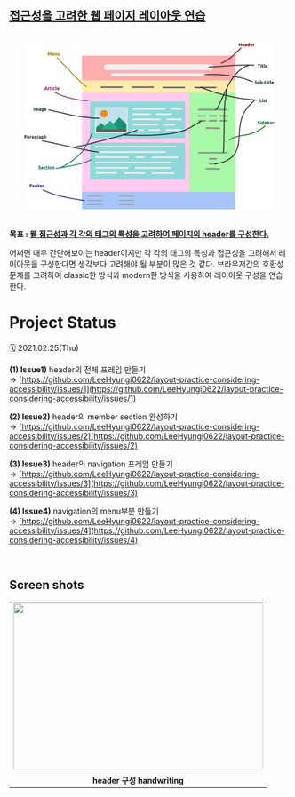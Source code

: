 ## **<ins>접근성을 고려한 웹 페이지 레이아웃 연습</ins>**

<br/>

<div align="center">
    <img src="img/210224_html_css_practice_img.png" width=450 height=300/>
</div>

<br/>

**목표 : <ins>웹 접근성과 각 각의 태그의 특성을 고려하여 페이지의 header를 구성한다.</ins>**

어쩌면 매우 간단해보이는 header이지만 각 각의 태그의 특성과 접근성을 고려해서 레이아웃을 구성한다면 생각보다 고려해야 될 부분이 많은 것 같다. 브라우저간의 호환성 문제를 고려하여 classic한 방식과 modern한 방식을 사용하여 레이아웃 구성을 연습한다.
<br/>

# **Project Status**

🗓️ 2021.02.25(Thu) <br/>

**(1) Issue1)** header의 전체 프레임 만들기 <br/>
→ [https://github.com/LeeHyungi0622/layout-practice-considering-accessibility/issues/1](https://github.com/LeeHyungi0622/layout-practice-considering-accessibility/issues/1) <br/>

**(2) Issue2)** header의 member section 완성하기 <br/>
→ [https://github.com/LeeHyungi0622/layout-practice-considering-accessibility/issues/2](https://github.com/LeeHyungi0622/layout-practice-considering-accessibility/issues/2) <br/>

**(3) Issue3)** header의 navigation 프레임 만들기 <br/>
→ [https://github.com/LeeHyungi0622/layout-practice-considering-accessibility/issues/3](https://github.com/LeeHyungi0622/layout-practice-considering-accessibility/issues/3) <br/>

**(4) Issue4)** navigation의 menu부분 만들기<br/>
→ [https://github.com/LeeHyungi0622/layout-practice-considering-accessibility/issues/4](https://github.com/LeeHyungi0622/layout-practice-considering-accessibility/issues/4) <br/>

<br/>

## **Screen shots**

<table>
    <tr>
        <td>
            <img src="img/210225_header_layout_design.png" width=450 height=300/>
        </td>
    </tr>
    <tr>
        <td align="center"><b>header 구성 handwriting</b></td>
    </tr>
</table>
